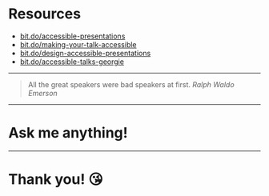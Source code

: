 # Resources
* [bit.do/accessible-presentations](bit.do/accessible-presentations)
* [bit.do/making-your-talk-accessible](bit.do/making-your-talk-accessible)
* [bit.do/design-accessible-presentations](bit.do/design-accessible-presentations)
* [bit.do/accessible-talks-georgie](bit.do/accessible-talks-georgie)

---

> All the great speakers were bad speakers at first.
> <cite>Ralph Waldo Emerson</cite>

---

# Ask me anything!

---

# Thank you! 😘